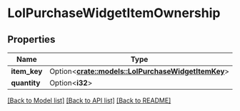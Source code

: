 # LolPurchaseWidgetItemOwnership

## Properties

Name | Type | Description | Notes
------------ | ------------- | ------------- | -------------
**item_key** | Option<[**crate::models::LolPurchaseWidgetItemKey**](LolPurchaseWidgetItemKey.md)> |  | [optional]
**quantity** | Option<**i32**> |  | [optional]

[[Back to Model list]](../README.md#documentation-for-models) [[Back to API list]](../README.md#documentation-for-api-endpoints) [[Back to README]](../README.md)


